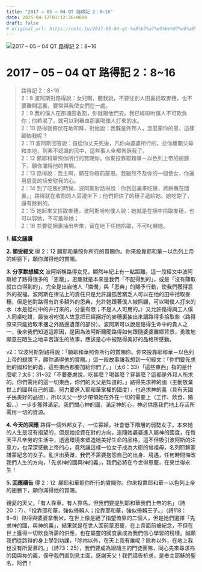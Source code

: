 ```yaml
---
title: "2017 – 05 – 04 QT 路得記 2：8~16"
date: 2025-04-12T01:12:36+0800
draft: false
# original_url: https://cmtc.tw/2017-05-04-qt-%e8%b7%af%e5%be%97%e8%a8%98-2%ef%bc%9a816
---
```


![2017 – 05 – 04 QT 路得記 2：8\~16](/images/qt.jpg   "2017 – 05 – 04 QT 路得記 2：8\~16")

# 2017 – 05 – 04 QT 路得記 2：8\~16

> 路得記 2：8\~16  
> 2：8 波阿斯對路得說：女兒啊，聽我說，不要往別人田裏拾取麥穗，也不要離開這裏，要常與我使女們在一處。  
> 2：9 我的僕人在那塊田收割，你就跟他們去。我已經吩咐僕人不可欺負你；你若渴了，就可以到器皿那裏喝僕人打來的水。  
> 2：10 路得就俯伏在地叩拜，對他說：我既是外邦人，怎麼蒙你的恩，這樣顧恤我呢？  
> 2：11 波阿斯回答說：自從你丈夫死後，凡你向婆婆所行的，並你離開父母和本地，到素不認識的民中，這些事人全都告訴我了。  
> 2：12 願耶和華照你所行的賞賜你。你來投靠耶和華－以色列上帝的翅膀下，願你滿得他的賞賜。  
> 2：13 路得說：我主啊，願在你眼前蒙恩。我雖然不及你的一個使女，你還用慈愛的話安慰我的心。  
> 2：14 到了吃飯的時候，波阿斯對路得說：你到這裏來吃餅，將餅蘸在醋裏。」路得就在收割的人旁邊坐下；他們把烘了的穗子遞給她。她吃飽了，還有餘剩的。  
> 2：15 她起來又拾取麥穗，波阿斯吩咐僕人說：她就是在捆中拾取麥穗，也可以容她，不可羞辱她；  
> 2：16 並要從捆裏抽出些來，留在地下任她拾取，不可叱嚇她。

**1. 經文誦讀**

**2. 領受經文**
得 2：12 願耶和華照你所行的賞賜你。你來投靠耶和華－以色列上帝的翅膀下，願你滿得他的賞賜。

**3. 分享默想經文**
波阿斯稱路得女兒，顯然年紀上有一點距離。這一段經文中波阿斯給了路得很多的「恩竉」，恩竉就是本來是我們「不配得到的」，或是「沒有賺取就白白得到的」，完全是出自他人「憐憫」與「恩典」的賜予行動，使我們獲得意外的祝福。波阿斯在律法上的責任只是允許讓孤苦窮乏人可以在他的田中拾取麥穗，但是他對路得有許多額外的恩典，允許她跟著僕人被照顧，可以喝僕人打來的水（水是從村中的井打來的，分量有限；不是人人可用的。）又允許路得與工人僕人同桌吃餅，最後吩咐僕人故意把已經捆好的麥穗裏抽出來讓路得多拾取些（路得原來只能拾取禾捆之外路邊遺落的部份）。波阿斯可以說是路得生命中的貴人之一，後來我們知道這原因，是因為波阿斯聽聞路得如何跟隨婆婆離鄉背景，勇敢地願意在陌生之地辛苦謀生的故事，應該是心中被路得美好的品格所感動。

v2：12波阿斯對路得說：「願耶和華照你所行的賞賜你。你來投靠耶和華－以色列上帝的翅膀下，願你滿得他的賞賜。」這一段故事讓我想到一句經文：「你們要先求他的國和他的義，這些東西都要加給你們了。」（太6：33）「這些東西」指的是什麼呢？太6：31\~32「不要憂慮說，吃甚麼？喝甚麼？穿甚麼？這都是外邦人所求的。你們需用的這一切東西，你們的天父是知道的。」路得先求神的國（主動放棄世上的國與自己的國，努力要進入耶和華掌權的國度），也追求神的義（具有天國子民美好的品德），所以天父一步步帶領她在外在一切的需要上（工作、飲食、婚姻…）一步步獲得滿足。我們關心神的國，滿足神的心，神必供應我們地上存活所需用一切的資源。

**4. 今天的回應**
路得一個外邦女子，一位寡婦，社會低下階層的弱勢女子，本來她的人生是沒有指望的，但是她投資在對的方向，追隨她婆婆進入屬神的國度，在每天平凡辛勞的生活中，透過環境來塑造她美好生命的品格，這不但吸引波阿斯的注意力，也深深感動上帝的心，竟然讓這樣一位女子成為大衛的曾祖母，名列耶穌家譜蒙紀念的女子。亂世出英雌，我們不需要抱怨自己的出身、境遇，任何時間悔改我們人生的方向，「先求神的國與神的義」，我們必將在今世得恩竉，在來世得永生！

**5. 回應禱告**
得 2：12  願耶和華照你所行的賞賜你。你來投靠耶和華－以色列上帝的翅膀下，願你滿得他的賞賜。

親愛的天父，「有人靠車，有人靠馬，但我們要提到耶和華我們上帝的名」（詩20：7）、「投靠耶和華，強似倚賴人；投靠耶和華，強似倚賴王子。」（詩118：8\~9）路得與婆婆拿俄米，在世上像是絕了指望倚靠的二個人，但是她們選擇「先求神的國，與神的義」，結果就是在世人面前蒙恩竉，在上帝面前被紀念，不但在世上獲得一切飲食所需的供應，也在屬靈的國度裏成為我們信心學習的榜樣。誠願我們從路得的身上學到功課，「除祢以外，在天上我有誰呢？除祢以外，在地上我也沒有所愛慕的。」（詩73：25），我們要成為跟隨主的門徒團隊，同心先來尋求祢的國與祢的義，保守我們直到見主面，感謝天父！我們禱告祈求，是奉主耶穌的聖名，阿們！
